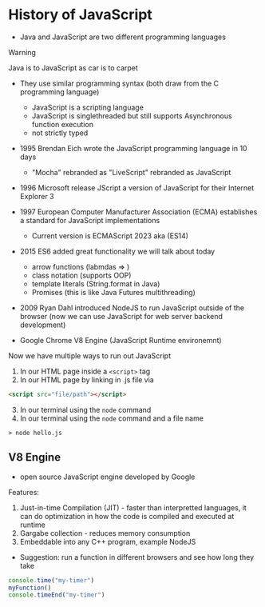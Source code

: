 # History of JavaScript

- Java and JavaScript are two different programming languages

> [!WARNING]
> Java is to JavaScript as car is to carpet

- They use similar programming syntax (both draw from the C programming language)
    - JavaScript is a scripting language
    - JavaScript is singlethreaded but still supports Asynchronous function execution
    - not strictly typed

- 1995 Brendan Eich wrote the JavaScript programming language in 10 days

    - "Mocha" rebranded as "LiveScript" rebranded as JavaScript

- 1996 Microsoft release JScript a version of JavaScript for their Internet Explorer 3

- 1997 European Computer Manufacturer Association (ECMA) establishes a standard for JavaScript implementations

    - Current version is ECMAScript 2023 aka (ES14)

- 2015 ES6 added great functionality we will talk about today 
    - arrow functions (labmdas => )
    - class notation (supports OOP)
    - template literals (String.format in Java)
    - Promises (this is like Java Futures multithreading)

- 2009 Ryan Dahl introduced NodeJS to run JavaScript outside of the browser (now we can use JavaScript for web server backend development)
 - Google Chrome V8 Engine (JavaScript Runtime environemnt)

Now we have multiple ways to run out JavaScript
1. In our HTML page inside a `<script>` tag
2. In our HTML page by linking in .js file via 
```html
<script src="file/path"></script>
```
3. In our terminal using the `node` command
4. In our terminal using the `node` command and a file name
```
> node hello.js
```

## V8 Engine

- open source JavaScript engine developed by Google

Features:

1. Just-in-time Compilation (JIT) - faster than interpretted languages, it can do optimization in how the code is compiled and executed at runtime
2. Gargabe collection - reduces memory consumption
3. Embeddable into any C++ program, example NodeJS

- Suggestion: run a function in different browsers and see how long they take

```JavaScript
console.time("my-timer")
myFunction()
console.timeEnd("my-timer")
```